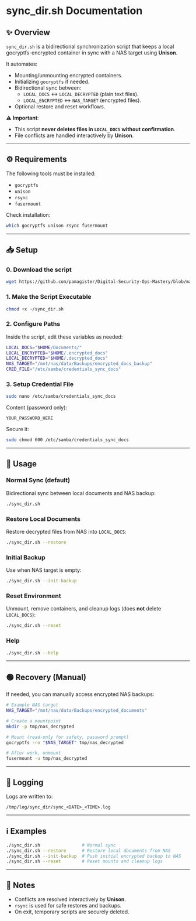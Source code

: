 # sync_dir.sh Documentation

## ✨ Overview
`sync_dir.sh` is a bidirectional synchronization script that keeps a local gocryptfs-encrypted container in sync with a NAS target using **Unison**.  

It automates:
- Mounting/unmounting encrypted containers.
- Initializing `gocryptfs` if needed.
- Bidirectional sync between:
  - `LOCAL_DOCS` ↔ `LOCAL_DECRYPTED` (plain text files).
  - `LOCAL_ENCRYPTED` ↔ `NAS_TARGET` (encrypted files).
- Optional restore and reset workflows.

⚠️ **Important**:  
- This script **never deletes files in `LOCAL_DOCS` without confirmation**.  
- File conflicts are handled interactively by **Unison**.

---

## ⚙️ Requirements
The following tools must be installed:
- `gocryptfs`
- `unison`
- `rsync`
- `fusermount`

Check installation:
```bash
which gocryptfs unison rsync fusermount
````

---

## 📥 Setup

### 0. Download the script
```bash
wget https://github.com/pamagister/Digital-Security-Ops-Mastery/blob/main/ubuntu-linux-automations/scripts/sync_dir.sh
```
   
### 1. Make the Script Executable

```bash
chmod +x ~/sync_dir.sh
```

### 2. Configure Paths

Inside the script, edit these variables as needed:

```bash
LOCAL_DOCS="$HOME/Documents/"
LOCAL_ENCRYPTED="$HOME/.encrypted_docs"
LOCAL_DECRYPTED="$HOME/.decrypted_docs"
NAS_TARGET="/mnt/nas/data/Backups/encrypted_docs_backup"
CRED_FILE="/etc/samba/credentials_sync_docs"
```

### 3. Setup Credential File

```bash
sudo nano /etc/samba/credentials_sync_docs
```

Content (password only):

```
YOUR_PASSWORD_HERE
```

Secure it:

```bash
sudo chmod 600 /etc/samba/credentials_sync_docs
```

---

## 🚀 Usage

### Normal Sync (default)

Bidirectional sync between local documents and NAS backup:

```bash
./sync_dir.sh
```

### Restore Local Documents

Restore decrypted files from NAS into `LOCAL_DOCS`:

```bash
./sync_dir.sh --restore
```

### Initial Backup

Use when NAS target is empty:

```bash
./sync_dir.sh --init-backup
```

### Reset Environment

Unmount, remove containers, and cleanup logs (does **not** delete `LOCAL_DOCS`):

```bash
./sync_dir.sh --reset
```

### Help

```bash
./sync_dir.sh --help
```

---

## 🟢 Recovery (Manual)

If needed, you can manually access encrypted NAS backups:

```bash
# Example NAS target
NAS_TARGET="/mnt/nas/data/Backups/encrypted_documents"

# Create a mountpoint
mkdir -p tmp/nas_decrypted

# Mount (read-only for safety, password prompt)
gocryptfs -ro "$NAS_TARGET" tmp/nas_decrypted

# After work, unmount
fusermount -u tmp/nas_decrypted
```

---

## 📝 Logging

Logs are written to:

```
/tmp/log/sync_dir/sync_<DATE>_<TIME>.log
```

---

## ℹ️ Examples

```bash
./sync_dir.sh                # Normal sync
./sync_dir.sh --restore      # Restore local documents from NAS
./sync_dir.sh --init-backup  # Push initial encrypted backup to NAS
./sync_dir.sh --reset        # Reset mounts and cleanup logs
```

---

## 📝 Notes

* Conflicts are resolved interactively by **Unison**.
* `rsync` is used for safe restores and backups.
* On exit, temporary scripts are securely deleted.

